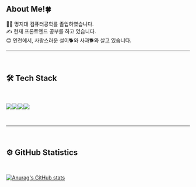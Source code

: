 <br/>
<br/>

## About Me!🍀

👩‍💻 명지대 컴퓨터공학를 졸업하였습니다. <br/>
✍️ 현재 프론트엔드 공부를 하고 있습니다. <br/>
😊 인천에서, 사랑스러운 설이🐕와 사과🐕와 살고 있습니다.<br/>

<hr/>

<br>

## 🛠 Tech Stack

<br/>
<p>
<img src='https://img.shields.io/badge/HTML5-696969.svg?style=flat-square&logo=HTML5&logoColor=white'><img src='https://img.shields.io/badge/CSS3-696969.svg?style=flat-square&logo=CSS3&logoColor=white'><img src='https://img.shields.io/badge/JavaScript-696969.svg?style=flat-square&logo=JavaScript&logoColor=white'><img src='https://img.shields.io/badge/React-696969.svg?style=flat-square&logo=React&logoColor=white'></p>


<br/>
<hr/>
<br/>

## ⚙️ GitHub Statistics

<br/>

[![Anurag's GitHub stats](https://github-readme-stats.vercel.app/api?username=snowari&theme=radical)](https://github.com/anuraghazra/github-readme-stats)
